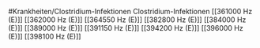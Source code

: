 #Krankheiten/Clostridium-Infektionen
Clostridium-Infektionen
[[361000 Hz (E)]]
[[362000 Hz (E)]]
[[364550 Hz (E)]]
[[382800 Hz (E)]]
[[384000 Hz (E)]]
[[389000 Hz (E)]]
[[391150 Hz (E)]]
[[394200 Hz (E)]]
[[396000 Hz (E)]]
[[398100 Hz (E)]]
